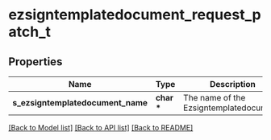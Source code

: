 # ezsigntemplatedocument_request_patch_t

## Properties
Name | Type | Description | Notes
------------ | ------------- | ------------- | -------------
**s_ezsigntemplatedocument_name** | **char \*** | The name of the Ezsigntemplatedocument. | [optional] 

[[Back to Model list]](../README.md#documentation-for-models) [[Back to API list]](../README.md#documentation-for-api-endpoints) [[Back to README]](../README.md)


